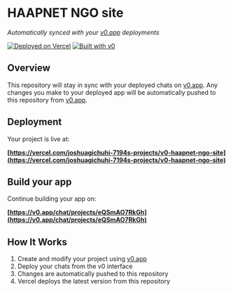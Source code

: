 # HAAPNET NGO site

*Automatically synced with your [v0.app](https://v0.app) deployments*

[![Deployed on Vercel](https://img.shields.io/badge/Deployed%20on-Vercel-black?style=for-the-badge&logo=vercel)](https://vercel.com/joshuagichuhi-7194s-projects/v0-haapnet-ngo-site)
[![Built with v0](https://img.shields.io/badge/Built%20with-v0.app-black?style=for-the-badge)](https://v0.app/chat/projects/eQSmAO7RkGh)

## Overview

This repository will stay in sync with your deployed chats on [v0.app](https://v0.app).
Any changes you make to your deployed app will be automatically pushed to this repository from [v0.app](https://v0.app).

## Deployment

Your project is live at:

**[https://vercel.com/joshuagichuhi-7194s-projects/v0-haapnet-ngo-site](https://vercel.com/joshuagichuhi-7194s-projects/v0-haapnet-ngo-site)**

## Build your app

Continue building your app on:

**[https://v0.app/chat/projects/eQSmAO7RkGh](https://v0.app/chat/projects/eQSmAO7RkGh)**

## How It Works

1. Create and modify your project using [v0.app](https://v0.app)
2. Deploy your chats from the v0 interface
3. Changes are automatically pushed to this repository
4. Vercel deploys the latest version from this repository